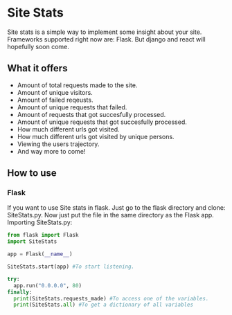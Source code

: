 # Site Stats
Site stats is a simple way to implement some insight about your site. Frameworks supported right now are: Flask. But django and react will hopefully soon come.  

## What it offers
* Amount of total requests made to the site.
* Amount of unique visitors.
* Amount of failed reqeusts.
* Amount of unique requests that failed.
* Amount of requests that got succesfully processed.
* Amount of unique requests that got succesfully processed.
* How much different urls got visited.
* How much different urls got visited by unique persons.
* Viewing the users trajectory.
* And way more to come!

## How to use
### Flask
If you want to use Site stats in flask. Just go to the flask directory and clone: SiteStats.py. Now just put the file in the same directory as the Flask app.  
Importing SiteStats.py:
```python
from flask import Flask
import SiteStats

app = Flask(__name__)

SiteStats.start(app) #To start listening.

try:
  app.run("0.0.0.0", 80)
finally:
  print(SiteStats.requests_made) #To access one of the variables.
  print(SiteStats.all) #To get a dictionary of all variables
```
